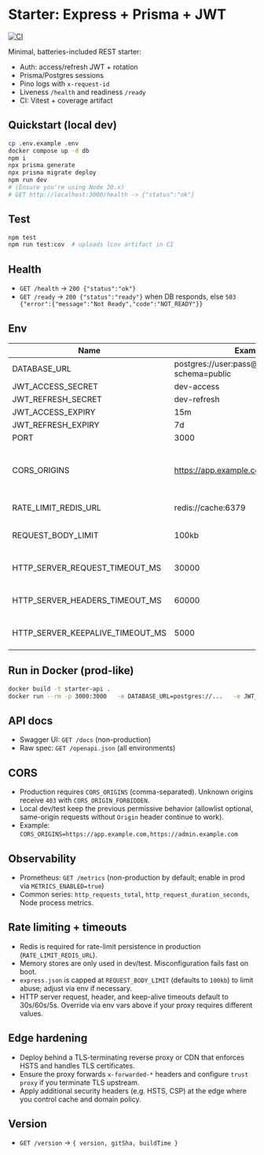 # Starter: Express + Prisma + JWT

[![CI](https://github.com/lucanovello/starter-express-prisma-jwt/actions/workflows/ci.yml/badge.svg?branch=main)](https://github.com/lucanovello/starter-express-prisma-jwt/actions/workflows/ci.yml)

Minimal, batteries-included REST starter:

- Auth: access/refresh JWT + rotation
- Prisma/Postgres sessions
- Pino logs with `x-request-id`
- Liveness `/health` and readiness `/ready`
- CI: Vitest + coverage artifact

## Quickstart (local dev)

```bash
cp .env.example .env
docker compose up -d db
npm i
npx prisma generate
npx prisma migrate deploy
npm run dev
# (Ensure you're using Node 20.x)
# GET http://localhost:3000/health -> {"status":"ok"}
```

## Test

```bash
npm test
npm run test:cov  # uploads lcov artifact in CI
```

## Health

- `GET /health` → `200 {"status":"ok"}`
- `GET /ready` → `200 {"status":"ready"}` when DB responds, else `503 {"error":{"message":"Not Ready","code":"NOT_READY"}}`

## Env

| Name | Example | Notes |
| --- | --- | --- |
| DATABASE_URL | postgres://user:pass@host:5432/starter?schema=public | Postgres DSN |
| JWT_ACCESS_SECRET | dev-access | required |
| JWT_REFRESH_SECRET | dev-refresh | required |
| JWT_ACCESS_EXPIRY | 15m | default 15m |
| JWT_REFRESH_EXPIRY | 7d | default 7d |
| PORT | 3000 | optional |
| CORS_ORIGINS | https://app.example.com | comma-separated allowlist, required in production |
| RATE_LIMIT_REDIS_URL | redis://cache:6379 | required in production |
| REQUEST_BODY_LIMIT | 100kb | optional override for express.json() |
| HTTP_SERVER_REQUEST_TIMEOUT_MS | 30000 | optional override, default 30s |
| HTTP_SERVER_HEADERS_TIMEOUT_MS | 60000 | optional override, default 60s |
| HTTP_SERVER_KEEPALIVE_TIMEOUT_MS | 5000 | optional override, default 5s |

## Run in Docker (prod-like)

```bash
docker build -t starter-api .
docker run --rm -p 3000:3000   -e DATABASE_URL=postgres://...   -e JWT_ACCESS_SECRET=...   -e JWT_REFRESH_SECRET=...   starter-api
```

## API docs

- Swagger UI: `GET /docs` (non-production)
- Raw spec: `GET /openapi.json` (all environments)

## CORS

- Production requires `CORS_ORIGINS` (comma-separated). Unknown origins receive `403` with `CORS_ORIGIN_FORBIDDEN`.
- Local dev/test keep the previous permissive behavior (allowlist optional, same-origin requests without `Origin` header continue to work).
- Example: `CORS_ORIGINS=https://app.example.com,https://admin.example.com`

## Observability

- Prometheus: `GET /metrics` (non-production by default; enable in prod via `METRICS_ENABLED=true`)
- Common series: `http_requests_total`, `http_request_duration_seconds`, Node process metrics.

## Rate limiting + timeouts

- Redis is required for rate-limit persistence in production (`RATE_LIMIT_REDIS_URL`).
- Memory stores are only used in dev/test. Misconfiguration fails fast on boot.
- `express.json` is capped at `REQUEST_BODY_LIMIT` (defaults to `100kb`) to limit abuse; adjust via env if necessary.
- HTTP server request, header, and keep-alive timeouts default to 30s/60s/5s. Override via env vars above if your proxy requires different values.

## Edge hardening

- Deploy behind a TLS-terminating reverse proxy or CDN that enforces HSTS and handles TLS certificates.
- Ensure the proxy forwards `x-forwarded-*` headers and configure `trust proxy` if you terminate TLS upstream.
- Apply additional security headers (e.g. HSTS, CSP) at the edge where you control cache and domain policy.

## Version

- `GET /version` → `{ version, gitSha, buildTime }`





